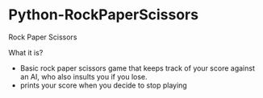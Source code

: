 # Python-RockPaperScissors
 Rock Paper Scissors 
 
 What it is?
- Basic rock paper scissors game that keeps track of your score against an AI, who also insults you if you lose.
- prints your score when you decide to stop playing